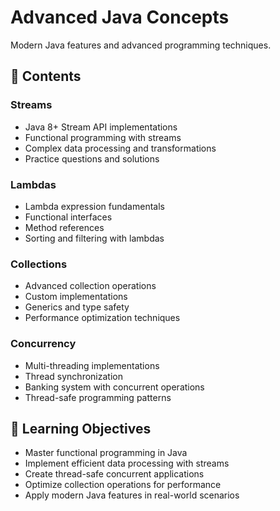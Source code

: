 # Advanced Java Concepts

Modern Java features and advanced programming techniques.

## 📁 Contents

### Streams
- Java 8+ Stream API implementations
- Functional programming with streams
- Complex data processing and transformations
- Practice questions and solutions

### Lambdas
- Lambda expression fundamentals
- Functional interfaces
- Method references
- Sorting and filtering with lambdas

### Collections
- Advanced collection operations
- Custom implementations
- Generics and type safety
- Performance optimization techniques

### Concurrency
- Multi-threading implementations
- Thread synchronization
- Banking system with concurrent operations
- Thread-safe programming patterns

## 🎯 Learning Objectives
- Master functional programming in Java
- Implement efficient data processing with streams
- Create thread-safe concurrent applications
- Optimize collection operations for performance
- Apply modern Java features in real-world scenarios